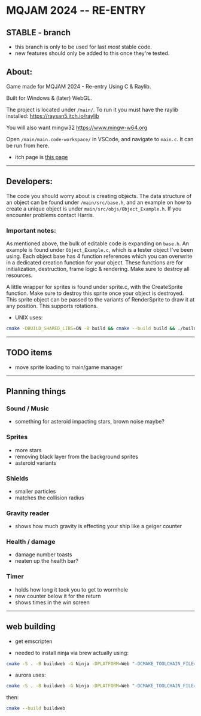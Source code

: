 # MQJAM 2024 -- RE-ENTRY
## STABLE - branch

* this branch is only to be used for last *most* stable code.
* new features should only be added to this once they're tested.

## About:

Game made for MQJAM 2024 - Re-entry
Using C & Raylib.

Built for Windows & (later) WebGL.

The project is located under `/main/`. To run it you must have the raylib installed:
https://raysan5.itch.io/raylib

You will also want mingw32
https://www.mingw-w64.org

Open `/main/main.code-workspace/` in VSCode, and navigate to `main.c`. It can be run from here.

* itch page is [this page](https://refreshingcucumber.itch.io/light-shift)

---

## Developers:

The code you should worry about is creating objects. The data structure of an object can be found under `/main/src/base.h`, and an example on how to create a unique object is under `main/src/objs/Object_Example.h`.
If you encounter problems contact Harris.

### Important notes:
As mentioned above, the bulk of editable code is expanding on `base.h`. An example is found under `Object_Example.c`, which is a tester object I've been using.
Each object base has 4 function references which you can overwrite in a dedicated creation function for your object. These functions are for initialization, 
destruction, frame logic & rendering. Make sure to destroy all resources.

A little wrapper for sprites is found under sprite.c, with the CreateSprite function. Make sure to destroy this sprite once your object is destroyed.
This sprite object can be passed to the variants of RenderSprite to draw it at any position. This supports rotations.


* UNIX uses:
```bash
cmake -DBUILD_SHARED_LIBS=ON -B build && cmake --build build && ./build/gamer
```

---


## TODO items

* move sprite loading to main/game manager


---

## Planning things

###  Sound / Music

* something for asteroid impacting stars, brown noise maybe?

### Sprites

* more stars
* removing black layer from the background sprites
* asteroid variants

### Shields

* smaller particles
* matches the collision radius

### Gravity reader

* shows how much gravity is effecting your ship like a geiger counter

### Health / damage

* damage number toasts
* neaten up the health bar?

### Timer

* holds how long it took you to get to wormhole
* new counter below it for the return
* shows times in the win screen

---

## web building

* get emscripten

* needed to install ninja via brew
actually using:
```bash
cmake -S . -B buildweb -G Ninja -DPLATFORM=Web "-DCMAKE_TOOLCHAIN_FILE=<fullpath_to_emsdk>/upstream/emscripten/cmake/Modules/Platform/Emscripten.cmake"
```
* aurora uses:
```bash
cmake -S . -B buildweb -G Ninja -DPLATFORM=Web "-DCMAKE_TOOLCHAIN_FILE=/Users/auroragriffith/emscripten_pain/emsdk/upstream/emscripten/cmake/Modules/Platform/Emscripten.cmake" -DCMAKE_BUILD_TYPE=Release
```

then:
```bash
cmake --build buildweb
```
